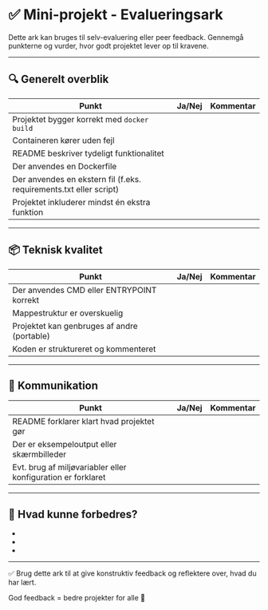 # ✅ Mini-projekt - Evalueringsark

Dette ark kan bruges til selv-evaluering eller peer feedback. Gennemgå punkterne og vurder, hvor godt projektet lever op til kravene.

---

## 🔍 Generelt overblik

| Punkt                                           | Ja/Nej | Kommentar |
|------------------------------------------------|--------|-----------|
| Projektet bygger korrekt med `docker build`    |        |           |
| Containeren kører uden fejl                    |        |           |
| README beskriver tydeligt funktionalitet       |        |           |
| Der anvendes en Dockerfile                     |        |           |
| Der anvendes en ekstern fil (f.eks. requirements.txt eller script) |        |           |
| Projektet inkluderer mindst én ekstra funktion |        |           |

---

## 📦 Teknisk kvalitet

| Punkt                                           | Ja/Nej | Kommentar |
|------------------------------------------------|--------|-----------|
| Der anvendes CMD eller ENTRYPOINT korrekt      |        |           |
| Mappestruktur er overskuelig                   |        |           |
| Projektet kan genbruges af andre (portable)    |        |           |
| Koden er struktureret og kommenteret           |        |           |

---

## 💬 Kommunikation

| Punkt                                           | Ja/Nej | Kommentar |
|------------------------------------------------|--------|-----------|
| README forklarer klart hvad projektet gør      |        |           |
| Der er eksempeloutput eller skærmbilleder      |        |           |
| Evt. brug af miljøvariabler eller konfiguration er forklaret |        |           |

---

## 🔁 Hvad kunne forbedres?

-
-
-

---

✅ Brug dette ark til at give konstruktiv feedback og reflektere over, hvad du har lært.

God feedback = bedre projekter for alle 🙌

